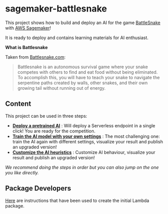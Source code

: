 # sagemaker-battlesnake

This project shows how to build and deploy an AI for the game [BattleSnake](https://play.battlesnake.com/) with [AWS Sagemaker](https://aws.amazon.com/sagemaker/)!

It is ready to deploy and contains learning materials for AI enthusiast.

__What is Battlesnake__

Taken from [Battlesnake.com](https://docs.battlesnake.com/rules):

> Battlesnake is an autonomous survival game where your snake competes with others to find and eat food without being eliminated. To accomplish this, you will have to teach your snake to navigate the serpentine paths created by walls, other snakes, and their own growing tail without running out of energy.

## Content

This project can be used in three steps:

- __[Deploy a pretrained AI](https://github.com/awslab/sagemaker-battlesnake-ai/Documentation/DeployTheAIEndpoint.md)__ : Will deploy a Serverless endpoint in a single click! You are ready for the competition.
- __[Train the AI model with your own settings](https://github.com/awslab/sagemaker-battlesnake-ai/Documentation/TrainModelAndDeploy.md#Training-a-reinforcement-learning-model)__ : The most challenging one: train the AI again with different settings, visualize your result and publish an upgraded version!
- __[Customize the AI heuristics](https://github.com/awslab/sagemaker-battlesnake-ai/Documentation/TrainModelAndDeploy.md#Heuristics-development)__ : Customize AI behaviour, visualize your result and publish an upgraded version!

_We recommend doing the steps in order but you can also jump on the one you like directly._

## Package Developers

[Here](https://github.com/awslab/sagemaker-battlesnake-ai/Documentation/PackageDeveloperDoc.md) are instructions that have been used to create the initial Lambda package.